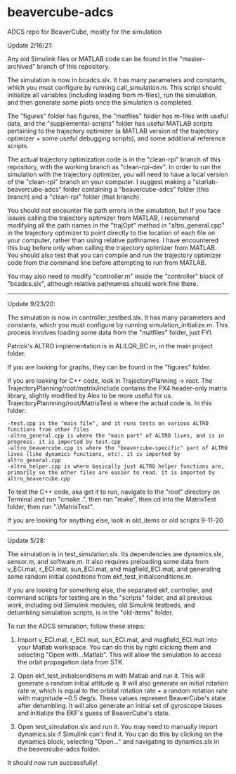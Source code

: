 # beavercube-adcs
ADCS repo for BeaverCube, mostly for the simulation

Update 2/16/21:

Any old Simulink files or MATLAB code can be found in the "master-archived" branch of this repository.

The simulation is now in bcadcs.slx. It has many parameters and constants, which you must configure by running call_simulation.m. This script should initialize all variables (including loading from m-files), run the simulation, and then generate some plots once the simulation is completed.

The "figures" folder has figures, the "matfiles" folder has m-files with useful data, and the "supplemental-scripts" folder has useful MATLAB scripts pertaining to the trajectory optimizer (a MATLAB version of the trajectory optimizer + some useful debugging scripts), and some additional reference scripts.

The actual trajectory optimization code is in the "clean-rpi" branch of this repository, with the working branch as "clean-rpi-dev". In order to run the simulation with the trajectory optimizer, you will need to have a local version of the "clean-rpi" branch on your computer. I suggest making a "starlab-beavercube-adcs" folder containing a "beavercube-adcs" folder (this branch) and a "clean-rpi" folder (that branch).

You should not encounter file path errors in the simulation, but if you face issues calling the trajectory optimizer from MATLAB, I recommend modifying all the path names in the "trajOpt" method in "altro_general.cpp" in the trajectory optimizer to point directly to the location of each file on your computer, rather than using relative pathnames. I have encountered this bug before only when calling the trajectory optimizer from MATLAB. You should also test that you can compile and run the trajectory optimizer code from the command line before attempting to run from MATLAB.

You may also need to modify "controller.m" inside the "controller" block of "bcadcs.slx", although relative pathnames should work fine there.

____________________________________________________________________________________________________________________


Update 9/23/20:

The simulation is now in controller_testbed.slx. It has many parameters and constants, which you must configure by running simulation_initialize.m. This process involves loading some data from the "matfiles" folder, just FYI.

Patrick's ALTRO implementation is in ALILQR_BC.m, in the main project folder.

If you are looking for graphs, they can be found in the "figures" folder.

If you are looking for C++ code, look in TrajectoryPlanning -> root. The TrajectoryPlanning/root/matrix/include contains the PX4 header-only matrix library, slightly modified by Alex to be more useful for us. TrajectoryPlannning/root/MatrixTest is where the actual code is. In this folder:

    -test.cpp is the "main file", and it runs tests on various ALTRO functions from other files
    -altro_general.cpp is where the "main part" of ALTRO lives, and is in progress. it is imported by test.cpp
    -altro_beavercube.cpp is where the "beavercube-specific" part of ALTRO lives (like dynamics functions, etc). it is imported by altro_general.cpp
    -altro_helper.cpp is where basically just ALTRO helper functions are, primarily so the other files are easier to read. it is imported by altro_beavercube.cpp
    
To test the C++ code, aka get it to run, navigate to the "root" directory on Terminal and run "cmake .", then run "make", then cd into the MatrixTest folder, then run ".\MatrixTest".

If you are looking for anything else, look in old_items or old scripts 9-11-20.
____________________________________________________________________________________________________________________

Update 5/28:

The simulation is in test_simulation.slx. Its dependencies are dynamics.slx, sensor.m, and software.m. It also requires preloading some data from v_ECI.mat, r_ECI.mat, sun_ECI.mat, and magfield_ECI.mat, and generating some random initial conditions from ekf_test_initialconditions.m.

If you are looking for something else, the separated ekf, controller, and command scripts for testing are in the "scripts" folder, and all previous work, including old Simulink modules, old Simulink testbeds, and detumbling simulation scripts, is in the "old-items" folder.

To run the ADCS simulation, follow these steps:

1) Import v_ECI.mat, r_ECI.mat, sun_ECI.mat, and magfield_ECI.mat into your Matlab workspace. You can do this by right clicking them and selecting "Open with...Matlab". This will allow the simulation to access the orbit propagation data from STK.

2) Open ekf_test_initialconditions.m with Matlab and run it. This will generate a random initial attitude q. It will also generate an initial rotation rate w, which is equal to the orbital rotation rate + a random rotation rate with magnitude ~0.5 deg/s. These values represent BeaverCube's state after detumbling. It will also generate an initial set of gyroscope biases and initialize the EKF's guess of BeaverCube's state.

3) Open test_simulation.slx and run it. You may need to manually import dynamics.slx if Simulink can't find it. You can do this by clicking on the dynamics block, selecting "Open..." and navigating to dynamics.slx in the beavercube-adcs folder.

It should now run successfully!
